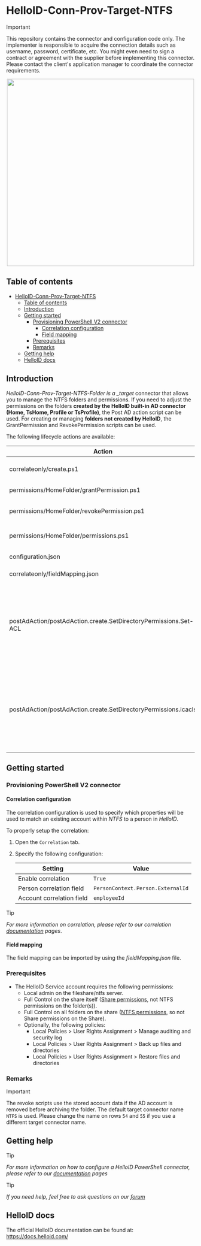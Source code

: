 # HelloID-Conn-Prov-Target-NTFS

> [!IMPORTANT]
> This repository contains the connector and configuration code only. The implementer is responsible to acquire the connection details such as username, password, certificate, etc. You might even need to sign a contract or agreement with the supplier before implementing this connector. Please contact the client's application manager to coordinate the connector requirements.

<p align="center">
  <img src="https://www.tools4ever.nl/connector-logos/ntfs-logo.png" width="500">
</p>

## Table of contents

- [HelloID-Conn-Prov-Target-NTFS](#helloid-conn-prov-target-ntfs)
  - [Table of contents](#table-of-contents)
  - [Introduction](#introduction)
  - [Getting started](#getting-started)
    - [Provisioning PowerShell V2 connector](#provisioning-powershell-v2-connector)
      - [Correlation configuration](#correlation-configuration)
      - [Field mapping](#field-mapping)
    - [Prerequisites](#prerequisites)
    - [Remarks](#remarks)
  - [Getting help](#getting-help)
  - [HelloID docs](#helloid-docs)

## Introduction

_HelloID-Conn-Prov-Target-NTFS-Folder is a \_target_ connector that allows you to manage the NTFS folders and permissions.
If you need to adjust the permissions on the folders **created by the HelloID built-in AD connector (Home, TsHome, Profile or TsProfile)**, the Post AD action script can be used.
For creating or managing **folders not created by HelloID**, the GrantPermission and RevokePermission scripts can be used.

The following lifecycle actions are available:

| Action                                                           | Description                                                                                                                                                                                                                                                                                                                                                                                                                                                                                                                                                                                            |
| ---------------------------------------------------------------- | ------------------------------------------------------------------------------------------------------------------------------------------------------------------------------------------------------------------------------------------------------------------------------------------------------------------------------------------------------------------------------------------------------------------------------------------------------------------------------------------------------------------------------------------------------------------------------------------------------ |
| correlateonly/create.ps1                                         | PowerShell _create_ lifecycle action                                                                                                                                                                                                                                                                                                                                                                                                                                                                                                                                                                   |
| permissions/HomeFolder/grantPermission.ps1                       | PowerShell _grant_ lifecycle action                                                                                                                                                                                                                                                                                                                                                                                                                                                                                                                                                                    |
| permissions/HomeFolder/revokePermission.ps1                      | PowerShell _revoke_ lifecycle action                                                                                                                                                                                                                                                                                                                                                                                                                                                                                                                                                                   |
| permissions/HomeFolder/permissions.ps1                           | PowerShell _permissions_ lifecycle action                                                                                                                                                                                                                                                                                                                                                                                                                                                                                                                                                              |
| configuration.json                                               | Default _configuration.json_                                                                                                                                                                                                                                                                                                                                                                                                                                                                                                                                                                           |
| correlateonly/fieldMapping.json                                  | Default _fieldMapping.json_                                                                                                                                                                                                                                                                                                                                                                                                                                                                                                                                                                            |
| postAdAction/postAdAction.create.SetDirectoryPermissions.Set-ACL | Set permissions to the **already created** NTFS folder using the command [Set-ACL](https://docs.microsoft.com/en-us/powershell/module/microsoft.powershell.security/set-acl?view=powershell-7.2) used in the **Create** [Post Action](https://docs.helloid.com/hc/en-us/articles/360012421460-Configure-the-on-premises-Microsoft-Active-Directory-target-system#2.4.2:~:text=Post%20Action%20Configuration) of the [built-in Microsoft Active Directory Target Connector](https://docs.helloid.com/hc/en-us/articles/360012421460-Configure-the-on-premises-Microsoft-Active-Directory-target-system) |
| postAdAction/postAdAction.create.SetDirectoryPermissions.icacls  | Set permissions to the **already created** NTFS folder using the command [ICACLS](https://docs.microsoft.com/en-us/windows-server/administration/windows-commands/icacls) used in the **Create** [Post Action](https://docs.helloid.com/hc/en-us/articles/360012421460-Configure-the-on-premises-Microsoft-Active-Directory-target-system#2.4.2:~:text=Post%20Action%20Configuration) of the [built-in Microsoft Active Directory Target Connector](https://docs.helloid.com/hc/en-us/articles/360012421460-Configure-the-on-premises-Microsoft-Active-Directory-target-system)                        |

## Getting started

### Provisioning PowerShell V2 connector

#### Correlation configuration

The correlation configuration is used to specify which properties will be used to match an existing account within _NTFS_ to a person in _HelloID_.

To properly setup the correlation:

1. Open the `Correlation` tab.

2. Specify the following configuration:

   | Setting                   | Value                             |
   | ------------------------- | --------------------------------- |
   | Enable correlation        | `True`                            |
   | Person correlation field  | `PersonContext.Person.ExternalId` |
   | Account correlation field | `employeeId`                      |

> [!TIP] 
> _For more information on correlation, please refer to our correlation [documentation](https://docs.helloid.com/en/provisioning/target-systems/powershell-v2-target-systems/correlation.html) pages_.

#### Field mapping

The field mapping can be imported by using the _fieldMapping.json_ file.

### Prerequisites

- The HelloID Service account requires the following permissions:
  - Local admin on the fileshare/ntfs server.
  - Full Control on the share itself ([Share permissions](https://docs.microsoft.com/en-us/iis/web-hosting/configuring-servers-in-the-windows-web-platform/configuring-share-and-ntfs-permissions#:~:text=To%20configure%20permissions%20for%20the%20share), not NTFS permissions on the folder(s)).
  - Full Control on all folders on the share ([NTFS permissions](https://docs.microsoft.com/en-us/iis/web-hosting/configuring-servers-in-the-windows-web-platform/configuring-share-and-ntfs-permissions#:~:text=To%20configure%20permissions%20for%20the%20folder%20structuree), so not Share permissions on the Share).
  - Optionally, the following policies:
    - Local Policies > User Rights Assignment > Manage auditing and security log
    - Local Policies > User Rights Assignment > Back up files and directories
    - Local Policies > User Rights Assignment > Restore files and directories

### Remarks

> [!IMPORTANT]
> The revoke scripts use the stored account data if the AD account is removed before archiving the folder. The default target connector name `NTFS` is used. Please change the name on rows `54` and `55` if you use a different target connector name.

## Getting help

> [!TIP] 
> _For more information on how to configure a HelloID PowerShell connector, please refer to our [documentation](https://docs.helloid.com/hc/en-us/articles/360012558020-Configure-a-custom-PowerShell-target-system) pages_

> [!TIP] 
> _If you need help, feel free to ask questions on our [forum](https://forum.helloid.com)_

## HelloID docs

The official HelloID documentation can be found at: https://docs.helloid.com/
